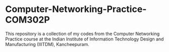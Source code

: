 ﻿# Computer-Networking-Practice-COM302P
 
This repository is a collection of my codes from the Computer Networking Practice course at the Indian Institute of Information Technology Design and Manufacturing (IIITDM), Kancheepuram.
